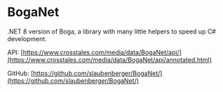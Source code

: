 # BogaNet
.NET 8 version of Boga, a library with many little helpers to speed up C# development.

API:
[https://www.crosstales.com/media/data/BogaNet/api/](https://www.crosstales.com/media/data/BogaNet/api/annotated.html)

GitHub:
[https://github.com/slaubenberger/BogaNet/](https://github.com/slaubenberger/BogaNet/)
